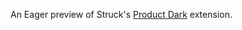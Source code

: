 An Eager preview of Struck's [Product Dark](https://chrome.google.com/webstore/detail/product-dark-dark-product/nbppndomekcebmldijnlmlmhidepkmbg) extension.

